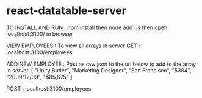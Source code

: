 # react-datatable-server

TO INSTALL AND RUN :
npm install then node add1.js then open localhost:3100/ in browser

VIEW EMPLOYEES :
To view all arrays in server
GET : localhost:3100/employees


ADD NEW EMPLOYEE :
Post as raw json to the url below to add to the array in server.
[
    "Unity Butler",
    "Marketing Designer",
    "San Francisco",
    "5384",
    "2009/12/09",
    "$85,675"
  ]
  
POST : localhost:3100/employees
